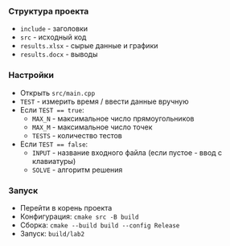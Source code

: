 ### Структура проекта
- `include` - заголовки
- `src` - исходный код
- `results.xlsx` - сырые данные и графики
- `results.docx` - выводы

### Настройки
- Открыть `src/main.cpp`
- `TEST` - измерить время / ввести данные вручную
- Если `TEST == true`:
  - `MAX_N` - максимальное число прямоугольников
  - `MAX_M` - максимальное число точек
  - `TESTS` - количество тестов
- Если `TEST == false`:
  - `INPUT` - название входного файла (если пустое - ввод с клавиатуры)
  - `SOLVE` - алгоритм решения

### Запуск
- Перейти в корень проекта
- Конфигурация: `cmake src -B build`
- Сборка: `cmake --build build --config Release`
- Запуск: `build/lab2`
